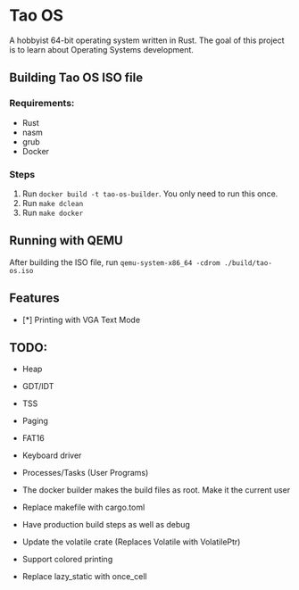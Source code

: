 # Tao OS

A hobbyist 64-bit operating system written in Rust. The goal of this project is to learn about Operating Systems development. 

## Building Tao OS ISO file

### Requirements:
- Rust
- nasm
- grub
- Docker

### Steps

1. Run `docker build -t tao-os-builder`. You only need to run this once.
2. Run `make dclean`
3. Run `make docker` 

## Running with QEMU

After building the ISO file, run `qemu-system-x86_64 -cdrom ./build/tao-os.iso`

## Features

- [*] Printing with VGA Text Mode

## TODO:

- Heap
- GDT/IDT
- TSS
- Paging
- FAT16
- Keyboard driver
- Processes/Tasks (User Programs)

- The docker builder makes the build files as root. Make it the current user
- Replace makefile with cargo.toml
- Have production build steps as well as debug
- Update the volatile crate (Replaces Volatile with VolatilePtr)
- Support colored printing
- Replace lazy_static with once_cell
